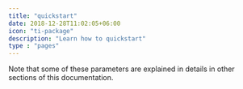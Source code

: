 ```yaml
---
title: "quickstart"
date: 2018-12-28T11:02:05+06:00
icon: "ti-package"
description: "Learn how to quickstart"
type : "pages"
---
```



Note that some of these parameters are explained in details in other sections of this documentation.
